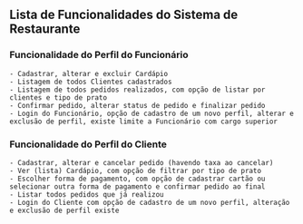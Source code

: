## Lista de Funcionalidades do Sistema de Restaurante

### Funcionalidade do Perfil do Funcionário <br>
    - Cadastrar, alterar e excluir Cardápio
    - Listagem de todos Clientes cadastrados
    - Listagem de todos pedidos realizados, com opção de listar por clientes e tipo de prato
    - Confirmar pedido, alterar status de pedido e finalizar pedido
    - Login do Funcionário, opção de cadastro de um novo perfil, alterar e exclusão de perfil, existe limite a Funcionário com cargo superior
### Funcionalidade do Perfil do Cliente <br>
    - Cadastrar, alterar e cancelar pedido (havendo taxa ao cancelar)
    - Ver (lista) Cardápio, com opção de filtrar por tipo de prato
    - Escolher forma de pagamento, com opção de cadastrar cartão ou selecionar outra forma de pagamento e confirmar pedido ao final
    - Listar todos pedidos que já realizou
    - Login do Cliente com opção de cadastro de um novo perfil, alteração e exclusão de perfil existe 
